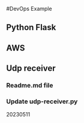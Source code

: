 #DevOps Example
## Python Flask
## AWS 
## Udp receiver
### Readme.md file
### Update udp-receiver.py
20230511
